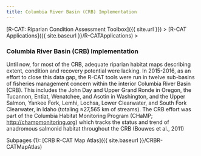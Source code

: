 ```yaml
---
title: Columbia River Basin (CRB) Implementation
---
```


[R-CAT: Riparian Condition Assessment Toolbox]({{ site.url }})‎ > ‎[R-CAT Applications]({{ site.baseurl }}/R-CATApplications)‎ > ‎

### Columbia River Basin (CRB) Implementation

Until now, for most of the CRB, adequate riparian habitat maps describing extent, condition and recovery potential were lacking. In 2015-2016, as an effort to close this data gap, the R-CAT tools were run in twelve sub-basins of fisheries management concern within the interior Columbia River Basin (CRB). This includes the John Day and Upper Grand Ronde in Oregon, the Tucannon, Entiat, Wenatchee, and Asotin in Washington, and the Upper Salmon, Yankee Fork, Lemhi, Lochsa, Lower Clearwater, and South Fork Clearwater, in Idaho (totaling ≈27,565 km of streams). The CRB effort was part of the Columbia Habitat Monitoring Program (CHaMP; http://champmonitoring.org) which tracks the status and trend of anadromous salmonid habitat throughout the CRB (Bouwes et al., 2011)

Subpages (1): [CRB R-CAT Map Atlas]({{ site.baseurl }}/CRBR-CATMapAtlas)


